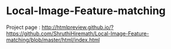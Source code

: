 # Local-Image-Feature-matching

Project page : http://htmlpreview.github.io/?https://github.com/ShruthiHiremath/Local-Image-Feature-matching/blob/master/html/index.html

